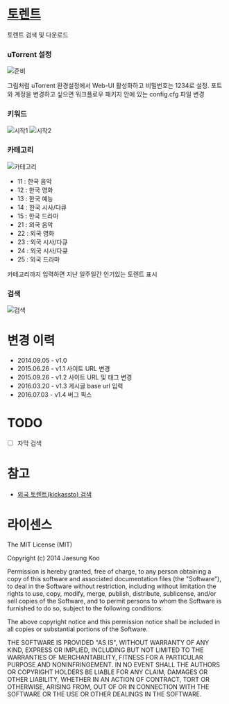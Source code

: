 # [토렌트](https://raw.github.com/mrz1277/alfred-workflows/master/workflows/torrent.alfredworkflow)

토렌트 검색 및 다운로드

### uTorrent 설정

![준비](https://raw.githubusercontent.com/mrz1277/alfred-workflows/master/screenshots/torrent-0.png)

그림처럼 uTorrent 환경설정에서 Web-UI 활성화하고 비밀번호는 1234로 설정.
포트와 계정을 변경하고 싶으면 워크플로우 패키지 안에 있는 config.cfg 파일 변경

### 키워드

![시작1](https://raw.githubusercontent.com/mrz1277/alfred-workflows/master/screenshots/torrent-1.png)
![시작2](https://raw.githubusercontent.com/mrz1277/alfred-workflows/master/screenshots/torrent-1-1.png)

### 카테고리

![카테고리](https://raw.githubusercontent.com/mrz1277/alfred-workflows/master/screenshots/torrent-2.png)

- 11 : 한국 음악
- 12 : 한국 영화
- 13 : 한국 예능
- 14 : 한국 시사/다큐
- 15 : 한국 드라마
- 21 : 외국 음악
- 22 : 외국 영화
- 23 : 외국 시사/다큐
- 24 : 외국 시사/다큐
- 25 : 외국 드라마

카테고리까지 입력하면 지난 일주일간 인기있는 토렌트 표시

### 검색

![검색](https://raw.githubusercontent.com/mrz1277/alfred-workflows/master/screenshots/torrent-3.png)

# 변경 이력

* 2014.09.05 - v1.0
* 2015.06.26 - v1.1 사이트 URL 변경
* 2015.09.26 - v1.2 사이트 URL 및 태그 변경
* 2016.03.20 - v1.3 게시글 base url 입력
* 2016.07.03 - v1.4 버그 픽스

# TODO

- [ ] 자막 검색

# 참고

- [외국 토렌트(kickassto) 검색](https://github.com/bfw/alfred-torrent)

# 라이센스

The MIT License (MIT)

Copyright (c) 2014 Jaesung Koo

Permission is hereby granted, free of charge, to any person obtaining a copy of 
this software and associated documentation files (the "Software"), to deal in 
the Software without restriction, including without limitation the rights to 
use, copy, modify, merge, publish, distribute, sublicense, and/or sell copies of
the Software, and to permit persons to whom the Software is furnished to do so,
subject to the following conditions:

The above copyright notice and this permission notice shall be included in all
copies or substantial portions of the Software.

THE SOFTWARE IS PROVIDED "AS IS", WITHOUT WARRANTY OF ANY KIND, EXPRESS OR 
IMPLIED, INCLUDING BUT NOT LIMITED TO THE WARRANTIES OF MERCHANTABILITY, FITNESS
FOR A PARTICULAR PURPOSE AND NONINFRINGEMENT. IN NO EVENT SHALL THE AUTHORS OR 
COPYRIGHT HOLDERS BE LIABLE FOR ANY CLAIM, DAMAGES OR OTHER LIABILITY, WHETHER 
IN AN ACTION OF CONTRACT, TORT OR OTHERWISE, ARISING FROM, OUT OF OR IN 
CONNECTION WITH THE SOFTWARE OR THE USE OR OTHER DEALINGS IN THE SOFTWARE.
